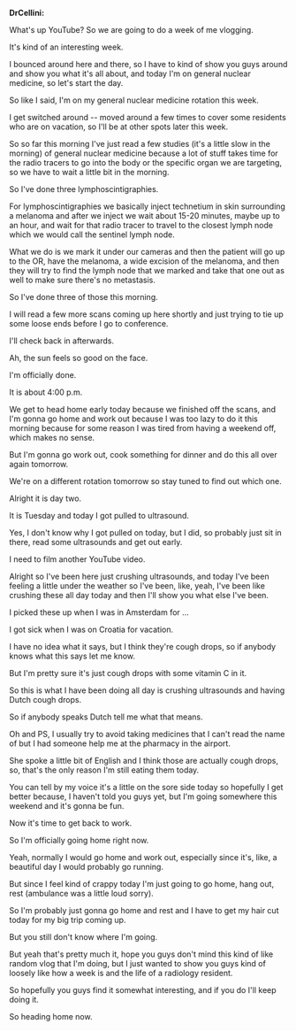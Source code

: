 <b>DrCellini:</b>

What's up YouTube? So we are going to do a week of me vlogging.

It's kind of an interesting week.

I bounced around here and there, so I have to kind of show you guys around and show you what it's all about, and today I'm on general nuclear medicine, so let's start the day.

So like I said, I'm on my general nuclear medicine rotation this week.

I get switched around -- moved around a few times to cover some residents who are on vacation, so I'll be at other spots later this week.

So so far this morning I've just read a few studies (it's a little slow in the morning) of general nuclear medicine because a lot of stuff takes time for the radio tracers to go into the body or the specific organ we are targeting, so we have to wait a little bit in the morning.

So I've done three lymphoscintigraphies.

For lymphoscintigraphies we basically inject technetium in skin surrounding a melanoma and after we inject we wait about 15-20 minutes, maybe up to an hour, and wait for that radio tracer to travel to the closest lymph node which we would call the sentinel lymph node.

What we do is we mark it under our cameras and then the patient will go up to the OR, have the melanoma, a wide excision of the melanoma, and then they will try to find the lymph node that we marked and take that one out as well to make sure there's no metastasis.

So I've done three of those this morning.

I will read a few more scans coming up here shortly and just trying to tie up some loose ends before I go to conference.

I'll check back in afterwards.

Ah, the sun feels so good on the face.

I'm officially done.

It is about 4:00 p.m.

We get to head home early today because we finished off the scans, and I'm gonna go home and work out because I was too lazy to do it this morning because for some reason I was tired from having a weekend off, which makes no sense.

But I'm gonna go work out, cook something for dinner and do this all over again tomorrow.

We're on a different rotation tomorrow so stay tuned to find out which one.

Alright it is day two.

It is Tuesday and today I got pulled to ultrasound.

Yes, I don't know why I got pulled on today, but I did, so probably just sit in there, read some ultrasounds and get out early.

I need to film another YouTube video.

Alright so I've been here just crushing ultrasounds, and today I've been feeling a little under the weather so I've been, like, yeah, I've been like crushing these all day today and then I'll show you what else I've been.

I picked these up when I was in Amsterdam for ...

I got sick when I was on Croatia for vacation.

I have no idea what it says, but I think they're cough drops, so if anybody knows what this says let me know.

But I'm pretty sure it's just cough drops with some vitamin C in it.

So this is what I have been doing all day is crushing ultrasounds and having Dutch cough drops.

So if anybody speaks Dutch tell me what that means.

Oh and PS, I usually try to avoid taking medicines that I can't read the name of but I had someone help me at the pharmacy in the airport.

She spoke a little bit of English and I think those are actually cough drops, so, that's the only reason I'm still eating them today.

You can tell by my voice it's a little on the sore side today so hopefully I get better because, I haven't told you guys yet, but I'm going somewhere this weekend and it's gonna be fun.

Now it's time to get back to work.

So I'm officially going home right now.

Yeah, normally I would go home and work out, especially since it's, like, a beautiful day I would probably go running.

But since I feel kind of crappy today I'm just going to go home, hang out, rest (ambulance was a little loud sorry).

So I'm probably just gonna go home and rest and I have to get my hair cut today for my big trip coming up.

But you still don't know where I'm going.

But yeah that's pretty much it, hope you guys don't mind this kind of like random vlog that I'm doing, but I just wanted to show you guys kind of loosely like how a week is and the life of a radiology resident.

So hopefully you guys find it somewhat interesting, and if you do I'll keep doing it.

So heading home now.

